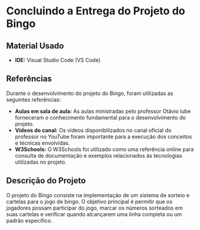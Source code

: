 # Concluindo a Entrega do Projeto do Bingo


## Material Usado

- **IDE:** Visual Studio Code (VS Code)

## Referências

Durante o desenvolvimento do projeto do Bingo, foram utilizadas as seguintes referências:

- **Aulas em sala de aula:** As aulas ministradas pelo professor Otávio lube forneceram o conhecimento fundamental para o desenvolvimento do projeto.
- **Vídeos do canal:** Os vídeos disponibilizados no canal oficial do professor no YouTube foram importante para a execução dos conceitos e técnicas envolvidas.
- **W3Schools:** O W3Schools foi utilizado como uma referência online para consulta de documentação e exemplos relacionados às tecnologias utilizadas no projeto.

## Descrição do Projeto

O projeto do Bingo consiste na implementação de um sistema de sorteio e cartelas para o jogo de bingo. O objetivo principal é permitir que os jogadores possam participar do jogo, marcar os números sorteados em suas cartelas e verificar quando alcançarem uma linha completa ou um padrão específico.




